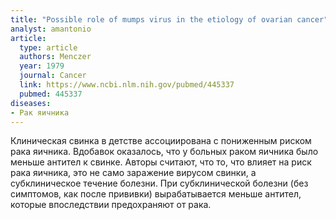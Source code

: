 ```yaml
---
title: "Possible role of mumps virus in the etiology of ovarian cancer"
analyst: amantonio
article:
  type: article
  authors: Menczer
  year: 1979
  journal: Cancer
  link: https://www.ncbi.nlm.nih.gov/pubmed/445337
  pubmed: 445337
diseases:
- Рак яичника
---
```


Клиническая свинка в детстве ассоциирована с пониженным риском рака яичника. Вдобавок оказалось, что у больных раком яичника было меньше антител к свинке.
Авторы считают, что то, что влияет на риск рака яичника, это не само заражение вирусом свинки, а субклиническое течение болезни. При субклинической болезни (без симптомов, как после прививки) вырабатывается меньше антител, которые впоследствии предохраняют от рака.
